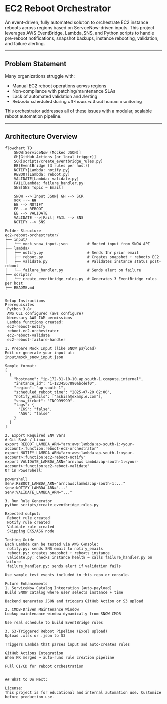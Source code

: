#  EC2 Reboot Orchestrator

An event-driven, fully automated solution to orchestrate EC2 instance reboots across regions based on ServiceNow-driven inputs. This project leverages AWS EventBridge, Lambda, SNS, and Python scripts to handle pre-reboot notifications, snapshot backups, instance rebooting, validation, and failure alerting.

---

##  Problem Statement

Many organizations struggle with:
- Manual EC2 reboot operations across regions
- Non-compliance with patching/maintenance SLAs
- Lack of automated validation and alerting
- Reboots scheduled during off-hours without human monitoring

This orchestrator addresses all of these issues with a modular, scalable reboot automation pipeline.

---

##  Architecture Overview

```mermaid
flowchart TD
    SNOW[ServiceNow (Mocked JSON)]
    GH[GitHub Actions (or local trigger)]
    SCR[scripts/create_eventbridge_rules.py]
    EB[EventBridge (3 rules per host)]
    NOTIFY[Lambda: notify.py]
    REBOOT[Lambda: reboot.py]
    VALIDATE[Lambda: validate.py]
    FAIL[Lambda: failure_handler.py]
    SNS[SNS Topic → Email]
    
    SNOW -->|Input JSON| GH --> SCR
    SCR --> EB
    EB --> NOTIFY
    EB --> REBOOT
    EB --> VALIDATE
    VALIDATE -->|Fail| FAIL --> SNS
    NOTIFY --> SNS

Folder Structure
ec2-reboot-orchestrator/
├── input/
│   └── mock_snow_input.json         # Mocked input from SNOW API
├── lambda/
│   ├── notify.py                    # Sends 1hr prior email
│   ├── reboot.py                    # Creates snapshot + reboots EC2
│   ├── validate.py                  # Validates instance status post-reboot
│   └── failure_handler.py           # Sends alert on failure
├── scripts/
│   └── create_eventbridge_rules.py  # Generates 3 EventBridge rules per host
├── README.md


Setup Instructions
Prerequisites
 Python 3.8+
 AWS CLI configured (aws configure)
 Necessary AWS IAM permissions
 Lambda functions created:
 ec2-reboot-notify
 reboot-ec2-orchestrator
 ec2-reboot-validate
 ec2-reboot-failure-handler

1. Prepare Mock Input (like SNOW payload)
Edit or generate your input at:
input/mock_snow_input.json

Sample format:
[
  {
    "hostname": "ip-172-31-10-10.ap-south-1.compute.internal",
    "instance_id": "i-1234567890abcdef0",
    "region": "ap-south-1",
    "scheduled_reboot_time": "2025-07-20 02:00",
    "notify_emails": ["ashish@example.com"],
    "snow_ticket": "INC999999",
    "tags": {
      "EKS": "false",
      "ASG": "false"
    }
  }
]

2. Export Required ENV Vars
# Git Bash / Linux
export REBOOT_LAMBDA_ARN="arn:aws:lambda:ap-south-1:<your-account>:function:reboot-ec2-orchestrator"
export NOTIFY_LAMBDA_ARN="arn:aws:lambda:ap-south-1:<your-account>:function:ec2-reboot-notify"
export VALIDATE_LAMBDA_ARN="arn:aws:lambda:ap-south-1:<your-account>:function:ec2-reboot-validate"
Or in PowerShell:

powershell
$env:REBOOT_LAMBDA_ARN="arn:aws:lambda:ap-south-1:..."
$env:NOTIFY_LAMBDA_ARN="..."
$env:VALIDATE_LAMBDA_ARN="..."

3. Run Rule Generator
python scripts/create_eventbridge_rules.py

Expected output:
 Reboot rule created
 Notify rule created
 Validate rule created
 Skipping EKS/ASG node

Testing Guide
Each Lambda can be tested via AWS Console:
 notify.py: sends SNS email to notify_emails
 reboot.py: creates snapshot + reboots instance
 validate.py: checks instance health → calls failure_handler.py on failure
 failure_handler.py: sends alert if validation fails

Use sample test events included in this repo or console.

Future Enhancements
1. ServiceNow Catalog Integration (auto-payload)
Build SNOW catalog where user selects instance + time

Backend generates JSON and triggers GitHub Action or S3 upload

2. CMDB-Driven Maintenance Window
Lookup maintenance window dynamically from SNOW CMDB

Use real schedule to build EventBridge rules

3. S3-Triggered Reboot Pipeline (Excel upload)
Upload .xlsx or .json to S3

Triggers Lambda that parses input and auto-creates rules

GitHub Actions Integration
When PR merged → auto-runs rule creation pipeline

Full CI/CD for reboot orchestration


## What to Do Next:

License: 
This project is for educational and internal automation use. Customize before production use.

